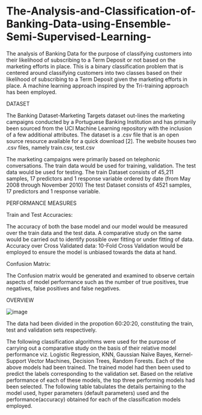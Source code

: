 # The-Analysis-and-Classification-of-Banking-Data-using-Ensemble-Semi-Supervised-Learning-

The analysis of Banking Data for the purpose of classifying customers into their likelihood of subscribing to a Term 
Deposit or not based on the marketing efforts in place. This is a binary classification problem that is centered around 
classifying customers into two classes based on their likelihood of subscribing to a Term Deposit given the marketing 
efforts in place. A machine learning approach inspired by the Tri-training approach has been employed.

DATASET

The Banking Dataset-Marketing Targets dataset out-lines the marketing campaigns conducted by a Portuguese 
Banking Institution and has primarily been sourced from the UCI Machine Learning repository with the inclusion of a 
few additional attributes. The dataset is a .csv file that is an open source resource available for a quick download [2]. 
The website houses two .csv files, namely train.csv, test.csv

The marketing campaigns were primarily based on telephonic conversations. 
The train data would be used for training, validation. The test data would be used for testing.
The train Dataset consists of 45,211 samples, 17 predictors and 1 response variable ordered by date (from May 2008 
through November 2010)
The test Dataset consists of 4521 samples, 17 predictors and 1 response variable.

PERFORMANCE MEASURES

Train and Test Accuracies:

The accuracy of both the base model and our model would be measured over the train data and the test data. A 
comparative study on the same would be carried out to identify possible over fitting or under fitting of data.
Accuracy over Cross Validated data:
10-Fold Cross Validation would be employed to ensure the model is unbiased towards the data at hand.

Confusion Matrix:

The Confusion matrix would be generated and examined to observe certain aspects of model performance such as the 
number of true positives, true negatives, false positives and false negatives.

OVERVIEW

![image](https://github.com/medha-chippa/The-Analysis-and-Classification-of-Banking-Data-using-Ensemble-Semi-Supervised-Learning-/assets/55135185/cbcf9dc4-a02d-4ff5-b4d4-a4dee8cecf65)

The data had been divided in the propotion 60:20:20, constituting the train, test and validation sets respectively.

The following classification algorithms were used for the purpose of carrying out a comparative study on the 
basis of their relative model performance viz. Logistic Regression, KNN, Gaussian Naïve Bayes, Kernel-Support 
Vector Machines, Decision Trees, Random Forests.
Each of the above models had been trained. The trained model had then been used to predict the labels corresponding 
to the validation set.
Based on the relative performance of each of these models, the top three performing models had been selected.
The following table tabulates the details pertaining to the model used, hyper parameters (default parameters) used and 
the performance(accuracy) obtained for each of the classification models employed.







